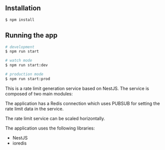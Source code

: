 ## Installation

```bash
$ npm install
```

## Running the app

```bash
# development
$ npm run start

# watch mode
$ npm run start:dev

# production mode
$ npm run start:prod
```

This is a rate limit generation service based on NestJS. The service is composed of two main modules:

The application has a Redis connection which uses PUBSUB for setting the rate limit data in the service.

The rate limit service can be scaled horizontally.

The application uses the following libraries:

-   NestJS
-   ioredis
